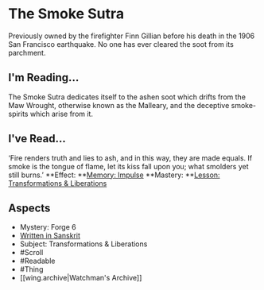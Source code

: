 # The Smoke Sutra
Previously owned by the firefighter Finn Gillian before his death in the 1906 San Francisco earthquake. No one has ever cleared the soot from its parchment.
## I'm Reading...
The Smoke Sutra dedicates itself to the ashen soot which drifts from the Maw Wrought, otherwise known as the Malleary, and the deceptive smoke-spirits which arise from it.
## I've Read...
‘Fire renders truth and lies to ash, and in this way, they are made equals. If smoke is the tongue of flame, let its kiss fall upon you; what smolders yet still burns.’
**Effect: **[Memory: Impulse](https://uadaf.theevilroot.xyz/rowenarium/element/mem.impulse)
**Mastery: **[Lesson: Transformations & Liberations](https://uadaf.theevilroot.xyz/rowenarium/element/x.transformations.liberations)
## Aspects
- Mystery: Forge 6
- [Written in Sanskrit](https://uadaf.theevilroot.xyz/rowenarium/element/w.sanskrit)
- Subject: Transformations & Liberations
- #Scroll
- #Readable
- #Thing
- [[wing.archive|Watchman's Archive]]